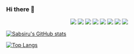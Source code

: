 ### Hi there 👋

<!--
**Sabsiru/Sabsiru** is a ✨ _special_ ✨ repository because its `README.md` (this file) appears on your GitHub profile.

Here are some ideas to get you started:

- 🔭 I’m currently working on ...
- 🌱 I’m currently learning ...
- 👯 I’m looking to collaborate on ...
- 🤔 I’m looking for help with ...
- 💬 Ask me about ...
- 📫 How to reach me: ...
- 😄 Pronouns: ...
- ⚡ Fun fact: ...
-->
<p align='center'>
<img src="https://img.shields.io/badge/Java-4b4b77?style=flat-square&logo=java&logoColor=white"/></a>
<img src="https://img.shields.io/badge/JavaScript-f7df1e?style=flat-square&logo=JavaScript&logoColor=white"/></a>
<img src="https://img.shields.io/badge/Spring-6DB33f?style=flat-square&logo=Spring&logoColor=white"/></a>
<img src="https://img.shields.io/badge/Oracle-f80000?style=flat-square&logo=Oracle&logoColor=white"/></a>
<img src="https://img.shields.io/badge/CSS3-1572B6?style=flat-square&logo=CSS3&logoColor=white"/></a>
<img src="https://img.shields.io/badge/HTML5-e34f26?style=flat-square&logo=HTML5&logoColor=white"/></a>
<img src="https://img.shields.io/badge/Flutter-02569b?style=flat-square&logo=Flutter&logoColor=white"/></a>
<img src="https://img.shields.io/badge/쓰고자하는_텍스트-컬러코드?style=flat-square&logo=simpleicons에서_아이콘이름&logoColor=white"/></a>


[![Sabsiru's GitHub stats](https://github-readme-stats.vercel.app/api?username=Sabsiru&show_icons=true&theme=tokyonight)](https://github.com/Sabsiru/github-readme-stats)

[![Top Langs](https://github-readme-stats.vercel.app/api/top-langs/?username=Sabsiru&langs_count=5&layout=compact&theme=tokyonight)](https://github.com/Sabsiru/github-readme-stats)

</p>

